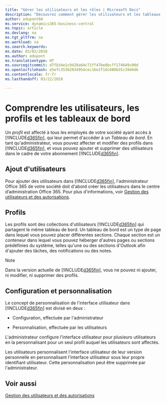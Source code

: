```yaml
---
title: "Gérer les utilisateurs et les rôles | Microsoft Docs"
description: "Découvrez comment gérer les utilisateurs et les tableaux de bord dans Business Central."
author: edupont04
ms.service: dynamics365-business-central
ms.topic: article
ms.devlang: na
ms.tgt_pltfrm: na
ms.workload: na
ms.search.keywords: 
ms.date: 03/02/2018
ms.author: edupont
ms.translationtype: HT
ms.sourcegitcommit: d7fb34e1c9428a64c71ff47be8bcff174649c00d
ms.openlocfilehash: e5efc3536203495dcec1be2f1dc680b35c39d4db
ms.contentlocale: fr-fr
ms.lasthandoff: 03/22/2018

---
```

# <a name="understanding-users-profiles-and-role-centers"></a>Comprendre les utilisateurs, les profils et les tableaux de bord
Un *profil* est affecté à tous les employés de votre société ayant accès à [!INCLUDE[d365fin](includes/d365fin_md.md)], qui leur permet d'accéder à un *Tableau de bord*. En tant qu'administrateur, vous pouvez affecter et modifier des profils dans [!INCLUDE[d365fin](includes/d365fin_md.md)], et vous pouvez ajouter et supprimer des utilisateurs dans le cadre de votre abonnement [!INCLUDE[d365fin](includes/d365fin_md.md)].  

## <a name="adding-users"></a>Ajout d'utilisateurs
Pour ajouter des utilisateurs dans [!INCLUDE[d365fin](includes/d365fin_md.md)], l'administrateur Office 365 de votre société doit d'abord créer les utilisateurs dans le centre d’administration Office 365. Pour plus d'informations, voir [Gestion des utilisateurs et des autorisations](ui-how-users-permissions.md).  

## <a name="profiles"></a>Profils
Les profils sont des collections d'utilisateurs [!INCLUDE[d365fin](includes/d365fin_md.md)] qui partagent le même tableau de bord. Un tableau de bord est un type de page dans lequel vous pouvez placer différentes sections. Chaque section est un conteneur dans lequel vous pouvez héberger d'autres pages ou sections prédéfinies du système, telles qu'une ou des sections d'Outlook afin d'ajouter des tâches, des notifications ou des notes.  

> [!NOTE]  
>  Dans la version actuelle de [!INCLUDE[d365fin](includes/d365fin_md.md)], vous ne pouvez ni ajouter, ni modifier, ni supprimer des profils.  

## <a name="configuration-and-personalization"></a>Configuration et personnalisation
Le concept de personnalisation de l'interface utilisateur dans [!INCLUDE[d365fin](includes/d365fin_md.md)] est divisé en deux :  

-   Configuration, effectuée par l'administrateur  

-   Personnalisation, effectuée par les utilisateurs  

L'administrateur configure l'interface utilisateur pour plusieurs utilisateurs en la personnalisant pour un seul profil auquel les utilisateurs sont affectés.  

Les utilisateurs personnalisent l'interface utilisateur de leur version personnelle en personnalisant l'interface utilisateur sous leur propre identifiant utilisateur. Cette personnalisation peut être supprimée par l'administrateur.  

## <a name="see-also"></a>Voir aussi  
[Gestion des utilisateurs et des autorisations](ui-how-users-permissions.md)  
<!-- [Customize the User Interface](../customize-the-user-interface.md)   
 [Security Overview](../Security%20Overview.md)-->

